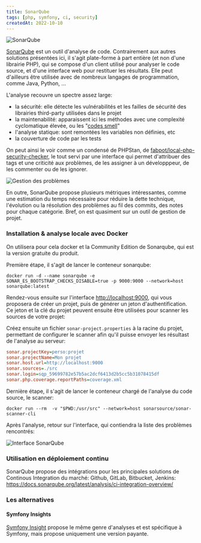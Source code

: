 ```yaml
---
title: SonarQube
tags: [php, symfony, ci, security]
createdAt: 2022-10-10
---
```


![SonarQube](/img/sonarqube.svg)

[SonarQube](https://www.sonarqube.org/) est un outil d'analyse de code. Contrairement aux autres solutions présentées ici, il s'agit plate-forme à part entière (et non d'une librairie PHP), qui se compose d'un client utilisé pour analyser le code source, et d'une interface web pour restituer les résultats.
Elle peut d'ailleurs être utilisée avec de nombreux langages de programmation, comme Java, Python, ...

L'analyse recouvre un spectre assez large:
- la sécurité: elle détecte les vulnérabilités et les failles de sécurité des librairies third-party utilisées dans le projet
- la maintenabilité: apparaissent ici les méthodes avec une complexité cyclomatique élevée, ou les "[codes smell](https://refactoring.guru/fr/refactoring/smells)"
- l'analyse statique: sont remontées les variables non définies, etc
- la couverture de code par les tests

On peut ainsi le voir comme un condensé de PHPStan, de [fabpot/local-php-security-checker](https://github.com/fabpot/local-php-security-checker), le tout servi par une interface qui permet d'attribuer des tags et une criticité aux problèmes, de les assigner à un développpeur, de les commenter ou de les ignorer.

![Gestion des problèmes](/img/sonarqube2.png)

En outre, SonarQube propose plusieurs métriques intéressantes, comme une estimation du temps nécessaire pour réduire la dette technique, l'évolution ou la résolution des problèmes au fil des commits, des notes pour chaque catégorie. Bref, on est quasiment sur un outil de gestion de projet.

### Installation & analyse locale avec Docker

On utilisera pour cela docker et la Community Edition de Sonarqube, qui est la version gratuite du produit.

Première étape, il s'agit de lancer le conteneur sonarqube:
```shell
docker run -d --name sonarqube -e SONAR_ES_BOOTSTRAP_CHECKS_DISABLE=true -p 9000:9000 --network=host sonarqube:latest
```

Rendez-vous ensuite sur l'interface <http://localhost:9000>, qui vous proposera de créer un projet, puis de générer un jeton d'authentification. Ce jeton et la clé du projet peuvent ensuite être utilisées pour scanner les sources de votre projet:

Créez ensuite un fichier `sonar-project.properties` à la racine du projet, permettant de configurer le scanner afin qu'il puisse envoyer les résultast de l'analyse au serveur:

```ini
sonar.projectKey=perso:projet
sonar.projectName=Mon projet
sonar.host.url=http://localhost:9000
sonar.sources=./src
sonar.login=sqp_59699782e57b5ac2dcf6413d2b5cc5b31078415df
sonar.php.coverage.reportPaths=coverage.xml
```

Dernière étape, il s'agit de lancer le conteneur chargé de l'analyse du code source, le scanner:
```shell
docker run --rm  -v "$PWD:/usr/src" --network=host sonarsource/sonar-scanner-cli
```


Après l'analyse, retour sur l'interface, qui contiendra la liste des problèmes rencontrés:

![Interface SonarQube](/assets/img/sonarqube1.png)


### Utilisation en déploiement continu

SonarQube propose des intégrations pour les principales solutions de Continous Integration du marché: Github, GitLab, Bitbucket, Jenkins: <https://docs.sonarqube.org/latest/analysis/ci-integration-overview/>

### Les alternatives

#### Symfony Insights

[Symfony Insight](https://insight.symfony.com/) propose le même genre d'analyses et est spécifique à Symfony, mais propose uniquement une version payante.
